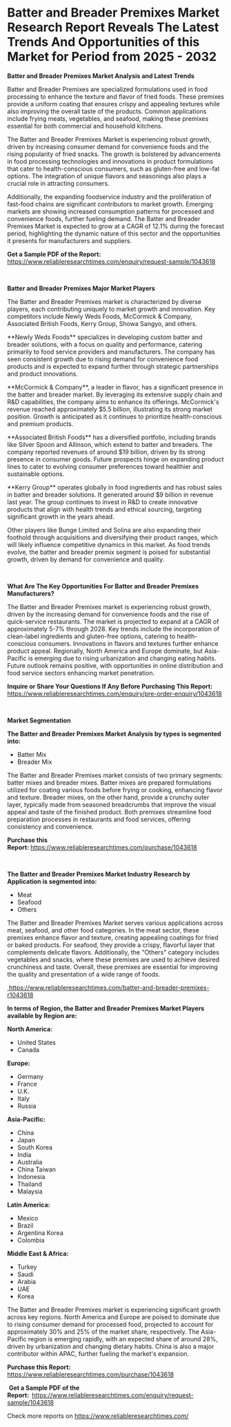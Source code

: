 <p><h1>Batter and Breader Premixes Market Research Report Reveals The Latest Trends And Opportunities of this Market for Period from 2025 - 2032</h1></p><p><strong>Batter and Breader Premixes Market Analysis and Latest Trends</strong></p>
<p><p>Batter and Breader Premixes are specialized formulations used in food processing to enhance the texture and flavor of fried foods. These premixes provide a uniform coating that ensures crispy and appealing textures while also improving the overall taste of the products. Common applications include frying meats, vegetables, and seafood, making these premixes essential for both commercial and household kitchens.</p><p>The Batter and Breader Premixes Market is experiencing robust growth, driven by increasing consumer demand for convenience foods and the rising popularity of fried snacks. The growth is bolstered by advancements in food processing technologies and innovations in product formulations that cater to health-conscious consumers, such as gluten-free and low-fat options. The integration of unique flavors and seasonings also plays a crucial role in attracting consumers.</p><p>Additionally, the expanding foodservice industry and the proliferation of fast-food chains are significant contributors to market growth. Emerging markets are showing increased consumption patterns for processed and convenience foods, further fueling demand. The Batter and Breader Premixes Market is expected to grow at a CAGR of 12.1% during the forecast period, highlighting the dynamic nature of this sector and the opportunities it presents for manufacturers and suppliers.</p></p>
<p><strong>Get a Sample PDF of the Report:&nbsp;</strong> <a href="https://www.reliableresearchtimes.com/enquiry/request-sample/1043618?utm_campaign=2643&utm_medium=2&utm_source=Github&utm_content=ia&utm_term=07042025&utm_id=batter-and-breader-premixes">https://www.reliableresearchtimes.com/enquiry/request-sample/1043618</a></p>
<p>&nbsp;</p>
<p><strong>Batter and Breader Premixes Major Market Players</strong></p>
<p><p>The Batter and Breader Premixes market is characterized by diverse players, each contributing uniquely to market growth and innovation. Key competitors include Newly Weds Foods, McCormick & Company, Associated British Foods, Kerry Group, Showa Sangyo, and others.</p><p>**Newly Weds Foods** specializes in developing custom batter and breader solutions, with a focus on quality and performance, catering primarily to food service providers and manufacturers. The company has seen consistent growth due to rising demand for convenience food products and is expected to expand further through strategic partnerships and product innovations.</p><p>**McCormick & Company**, a leader in flavor, has a significant presence in the batter and breader market. By leveraging its extensive supply chain and R&D capabilities, the company aims to enhance its offerings. McCormick's revenue reached approximately $5.5 billion, illustrating its strong market position. Growth is anticipated as it continues to prioritize health-conscious and premium products.</p><p>**Associated British Foods** has a diversified portfolio, including brands like Silver Spoon and Allinson, which extend to batter and breaders. The company reported revenues of around $19 billion, driven by its strong presence in consumer goods. Future prospects hinge on expanding product lines to cater to evolving consumer preferences toward healthier and sustainable options.</p><p>**Kerry Group** operates globally in food ingredients and has robust sales in batter and breader solutions. It generated around $9 billion in revenue last year. The group continues to invest in R&D to create innovative products that align with health trends and ethical sourcing, targeting significant growth in the years ahead.</p><p>Other players like Bunge Limited and Solina are also expanding their foothold through acquisitions and diversifying their product ranges, which will likely influence competitive dynamics in this market. As food trends evolve, the batter and breader premix segment is poised for substantial growth, driven by demand for convenience and quality.</p></p>
<p>&nbsp;</p>
<p><strong>What Are The Key Opportunities For Batter and Breader Premixes Manufacturers?</strong></p>
<p><p>The Batter and Breader Premixes market is experiencing robust growth, driven by the increasing demand for convenience foods and the rise of quick-service restaurants. The market is projected to expand at a CAGR of approximately 5-7% through 2028. Key trends include the incorporation of clean-label ingredients and gluten-free options, catering to health-conscious consumers. Innovations in flavors and textures further enhance product appeal. Regionally, North America and Europe dominate, but Asia-Pacific is emerging due to rising urbanization and changing eating habits. Future outlook remains positive, with opportunities in online distribution and food service sectors enhancing market penetration.</p></p>
<p><strong>Inquire or Share Your Questions If Any Before Purchasing This Report:</strong> <a href="https://www.reliableresearchtimes.com/enquiry/pre-order-enquiry/1043618?utm_campaign=2643&utm_medium=2&utm_source=Github&utm_content=ia&utm_term=07042025&utm_id=batter-and-breader-premixes">https://www.reliableresearchtimes.com/enquiry/pre-order-enquiry/1043618</a></p>
<p>&nbsp;</p>
<p><strong>Market Segmentation</strong></p>
<p><strong>The Batter and Breader Premixes Market Analysis by types is segmented into:</strong></p>
<p><ul><li>Batter Mix</li><li>Breader Mix</li></ul></p>
<p><p>The Batter and Breader Premixes market consists of two primary segments: batter mixes and breader mixes. Batter mixes are prepared formulations utilized for coating various foods before frying or cooking, enhancing flavor and texture. Breader mixes, on the other hand, provide a crunchy outer layer, typically made from seasoned breadcrumbs that improve the visual appeal and taste of the finished product. Both premixes streamline food preparation processes in restaurants and food services, offering consistency and convenience.</p></p>
<p><strong>Purchase this Report:&nbsp;</strong><a href="https://www.reliableresearchtimes.com/purchase/1043618?utm_campaign=2643&utm_medium=2&utm_source=Github&utm_content=ia&utm_term=07042025&utm_id=batter-and-breader-premixes">https://www.reliableresearchtimes.com/purchase/1043618</a></p>
<p>&nbsp;</p>
<p><strong>The Batter and Breader Premixes Market Industry Research by Application is segmented into:</strong></p>
<p><ul><li>Meat</li><li>Seafood</li><li>Others</li></ul></p>
<p><p>The Batter and Breader Premixes Market serves various applications across meat, seafood, and other food categories. In the meat sector, these premixes enhance flavor and texture, creating appealing coatings for fried or baked products. For seafood, they provide a crispy, flavorful layer that complements delicate flavors. Additionally, the "Others" category includes vegetables and snacks, where these premixes are used to achieve desired crunchiness and taste. Overall, these premixes are essential for improving the quality and presentation of a wide range of foods.</p></p>
<p><a href="https://www.reliableresearchtimes.com/batter-and-breader-premixes-r1043618?utm_campaign=2643&utm_medium=2&utm_source=Github&utm_content=ia&utm_term=07042025&utm_id=batter-and-breader-premixes">&nbsp;https://www.reliableresearchtimes.com/batter-and-breader-premixes-r1043618</a></p>
<p><strong>In terms of Region, the Batter and Breader Premixes Market Players available by Region are:</strong></p>
<p>
    <p> <strong> North America: </strong>
        <ul>
            <li>United States</li>
            <li>Canada</li>
        </ul>
        </p> 
    <p> <strong> Europe: </strong>
        <ul>
            <li>Germany</li>
            <li>France</li>
            <li>U.K.</li>
            <li>Italy</li>
            <li>Russia</li>
        </ul>
        </p> 
    <p> <strong> Asia-Pacific: </strong>
        <ul>
            <li>China</li>
            <li>Japan</li>
            <li>South Korea</li>
            <li>India</li>
            <li>Australia</li>
            <li>China Taiwan</li>
            <li>Indonesia</li>
            <li>Thailand</li>
            <li>Malaysia</li>
        </ul>
        </p> 
    <p> <strong> Latin America: </strong>
        <ul>
            <li>Mexico</li>
            <li>Brazil</li>
            <li>Argentina Korea</li>
            <li>Colombia</li>
        </ul>
        </p> 
    <p> <strong> Middle East & Africa: </strong>
        <ul>
            <li>Turkey</li>
            <li>Saudi</li>
            <li>Arabia</li>
            <li>UAE</li>
            <li>Korea</li>
        </ul>
    </p>
    </p>
<p><p>The Batter and Breader Premixes market is experiencing significant growth across key regions. North America and Europe are poised to dominate due to rising consumer demand for processed food, projected to account for approximately 30% and 25% of the market share, respectively. The Asia-Pacific region is emerging rapidly, with an expected share of around 28%, driven by urbanization and changing dietary habits. China is also a major contributor within APAC, further fueling the market's expansion.</p></p>
<p><strong>Purchase this Report: </strong><a href="https://www.reliableresearchtimes.com/purchase/1043618?utm_campaign=2643&utm_medium=2&utm_source=Github&utm_content=ia&utm_term=07042025&utm_id=batter-and-breader-premixes">https://www.reliableresearchtimes.com/purchase/1043618</a></p>
<p>&nbsp;<strong>Get a Sample PDF of the Report:&nbsp;&nbsp;</strong><a href="https://www.reliableresearchtimes.com/enquiry/request-sample/1043618?utm_campaign=2643&utm_medium=2&utm_source=Github&utm_content=ia&utm_term=07042025&utm_id=batter-and-breader-premixes">https://www.reliableresearchtimes.com/enquiry/request-sample/1043618</a></p>
<p><strong></strong></p>
<p>Check more reports on <a href="https://www.reliableresearchtimes.com/?utm_campaign=2643&utm_medium=2&utm_source=Github&utm_content=ia&utm_term=07042025&utm_id=batter-and-breader-premixes">https://www.reliableresearchtimes.com/</a></p>